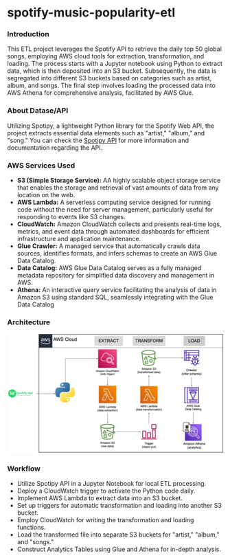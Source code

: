 # spotify-music-popularity-etl

### Introduction

This ETL project leverages the Spotify API to retrieve the daily top 50 global songs, employing AWS cloud tools for extraction, transformation, and loading. The process starts with a Jupyter notebook using Python to extract data, which is then deposited into an S3 bucket. Subsequently, the data is segregated into different S3 buckets based on categories such as artist, album, and songs. The final step involves loading the processed data into AWS Athena for comprehensive analysis, facilitated by AWS Glue.

### About Datase/API

Utilizing Spotipy, a lightweight Python library for the Spotify Web API, the project extracts essential data elements such as "artist," "album," and "song." 
You can check the [Spotipy API](https://spotipy.readthedocs.io/) for more information and documentation regarding the API.

### AWS Services Used

- **S3 (Simple Storage Service):** AA highly scalable object storage service that enables the storage and retrieval of vast amounts of data from any location on the web.
- **AWS Lambda:** A serverless computing service designed for running code without the need for server management, particularly useful for responding to events like S3 changes.
- **CloudWatch:** Amazon CloudWatch collects and presents real-time logs, metrics, and event data through automated dashboards for efficient infrastructure and application maintenance.
- **Glue Crawler:** A managed service that automatically crawls data sources, identifies formats, and infers schemas to create an AWS Glue Data Catalog.
- **Data Catalog:** AWS Glue Data Catalog serves as a fully managed metadata repository for simplified data discovery and management in AWS.
- **Athena:** An interactive query service facilitating the analysis of data in Amazon S3 using standard SQL, seamlessly integrating with the Glue Data Catalog

### Architecture

<img width="1163" alt="AWS architecture" src="https://github.com/eepanc/Spotify_popularity_etl/blob/main/spotify.png">

### Workflow

- Utilize Spotipy API in a Jupyter Notebook for local ETL processing.
- Deploy a CloudWatch trigger to activate the Python code daily.
- Implement AWS Lambda to extract data into an S3 bucket.
- Set up triggers for automatic transformation and loading into another S3 bucket.
- Employ CloudWatch for writing the transformation and loading functions.
- Load the transformed file into separate S3 buckets for "artist," "album," and "songs."
- Construct Analytics Tables using Glue and Athena for in-depth analysis.

